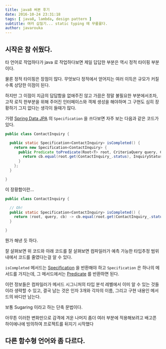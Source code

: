 ```yaml
---
title: java8 써본 후기
date: 2016-10-24 23:31:18
tags: [ java8, lambda, design pattern ]
subtitle: 여러 삽질기... static typing 에 무릎꿇다.
author: javarouka
---
```


## 시작은 참 쉬웠다.

타 언어로 작업하다가 java 로 작업하다보면 제일 답답한 부분은 역시 정적 타이핑 부분이다.

물론 정적 타이핑은 장점이 많다. 무엇보다 정적에서 얻어지는 여러 이득은 규모가 커질수록 상당한 이점이 된다.

하지만 그 이점이 지금의 답답함을 없애주진 않고 가끔은 정말 불필요한 부분에서조차, 고작 로직 한부분을 위해 주어진 인터페이스와 객체 생성을 해야하며 그 구현도 심히 장황하기 그지 없다는 생각이 들때가 많다.

가령 [Spring Data JPA](http://projects.spring.io/spring-data-jpa/) 의 `Specification` 을 쓰다보면 자주 보는 다음과 같은 코드가 있다.

```java
public class ContactInquiry {

  public static Specification<ContactInquiry> isCompleted() {
    return new Specification<ContactInquiry> {
      public Predicate toPredicate(Root<T> root, CriteriaQuery query, CriteriaBuilder cb) {
        return cb.equal(root.get(ContactInquiry_.status), InquiryStatus.COMPLETE);
      }
    };
  }

}
```

이 장황함이란...

```java
public class ContactInquiry {

  // Oh!
  public static Specification<ContactInquiry> isCompleted() {
    return (root, query, cb) -> cb.equal(root.get(ContactInquiry_.status), InquiryStatus.COMPLETE);
  }

}
```

뭔가 해낸 듯 하다.

잘 살펴보면 위 코드와 아래 코드를 잘 살펴보면 컴파일러가 예측 가능한 타입추정 범위 내에서 코드를 줄였다는걸 알 수 있다.

`isCompleted` 메서드는 [Specification](http://docs.spring.io/spring-data/jpa/docs/current/api/org/springframework/data/jpa/domain/Specifications.html) 을 반환해야 하고 `Specification` 은 하나의 메서드를 가지는데, 그 메서드에서는 [Predicate](http://docs.oracle.com/javaee/7/api/javax/persistence/criteria/Predicate.html) 를 반환하면 된다.

이런 정보들은 컴파일러가 메서드 시그니처의 타입 분석 레벨에서 이미 알 수 있는 것들이라 생략할 수 있고, 결국 남는 것은 인자 3개와 각자의 이름, 그리고 구현 내용인 메서드의 바디만 남는다.

보통 Sugaring 이라고 하는 단축 문법이다.

아무튼 이러한 변화만으로 감격에 겨운 나머지 좀더 여러 부분에 적용해보려고 배고픈 하이에나에 빙의하여 프로젝트를 뒤지기 시작했다

## 다른 함수형 언어와 좀 다르다.
